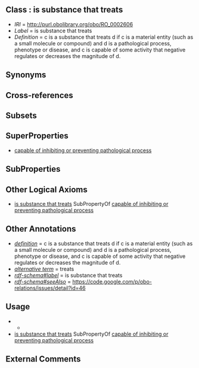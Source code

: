 
## Class : is substance that treats

 * *IRI* = http://purl.obolibrary.org/obo/RO_0002606
 * *Label* = is substance that treats
 * *Definition* = c is a substance that treats d if c is a material entity (such as a small molecule or compound) and d is a pathological process, phenotype or disease, and c is capable of some activity that negative regulates or decreases the magnitude of d.

## Synonyms


## Cross-references


## Subsets


## SuperProperties

 * [capable of inhibiting or preventing pathological process](../../RO/99/RO_0002599.md)

## SubProperties


## Other Logical Axioms

 * [is substance that treats](../../RO/06/RO_0002606.md) SubPropertyOf [capable of inhibiting or preventing pathological process](../../RO/99/RO_0002599.md)

## Other Annotations

 * *[definition](../../IAO/15/IAO_0000115.md)* = c is a substance that treats d if c is a material entity (such as a small molecule or compound) and d is a pathological process, phenotype or disease, and c is capable of some activity that negative regulates or decreases the magnitude of d.
 * *[alternative term](../../IAO/18/IAO_0000118.md)* = treats
 * *[rdf-schema#label](../../el/rdf-schema#label.md)* = is substance that treats
 * *[rdf-schema#seeAlso](../../so/rdf-schema#seeAlso.md)* = https://code.google.com/p/obo-relations/issues/detail?id=46

## Usage

 * -
 * [is substance that treats](../../RO/06/RO_0002606.md) SubPropertyOf [capable of inhibiting or preventing pathological process](../../RO/99/RO_0002599.md)

## External Comments

